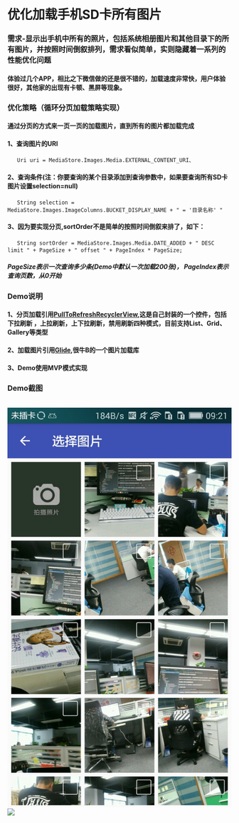 # 优化加载手机SD卡所有图片
### 需求-显示出手机中所有的照片，包括系统相册图片和其他目录下的所有图片，并按照时间倒叙排列，需求看似简单，实则隐藏着一系列的性能优化问题

#### 体验过几个APP，相比之下微信做的还是很不错的，加载速度非常快，用户体验很好，其他家的出现有卡顿、黑屏等现象。

### 优化策略（循环分页加载策略实现）
#### 通过分页的方式来一页一页的加载图片，直到所有的图片都加载完成

#### 1、查询图片的URI
       Uri uri = MediaStore.Images.Media.EXTERNAL_CONTENT_URI、

#### 2、查询条件(注：你要查询的某个目录添加到查询参数中，如果要查询所有SD卡图片设置selection=null)
       String selection = MediaStore.Images.ImageColumns.BUCKET_DISPLAY_NAME + " = '目录名称' "
   
#### 3、因为要实现分页,sortOrder不是简单的按照时间倒叙来排了，如下：
       String sortOrder = MediaStore.Images.Media.DATE_ADDED + " DESC limit " + PageSize + " offset " + PageIndex * PageSize;
##### PageSize表示一次查询多少条(Demo中默认一次加载200张)， PageIndex表示查询页数，从0开始  
  
### Demo说明
#### 1、分页加载引用[PullToRefreshRecyclerView](https://github.com/waytoSoft/Android.PullToRefresRecycelView),这是自己封装的一个控件，包括下拉刷新 ，上拉刷新，上下拉刷新，禁用刷新四种模式，目前支持List、Grid、Gallery等类型
#### 2、加载图片引用[Glide](https://github.com/bumptech/glide),很牛B的一个图片加载库
#### 3、Demo使用MVP模式实现

### Demo截图

<div class="tutorial-mock">
  <img src="./s1.jpg" />
  <img src="http://facebook.github.io/react-native/img/TutorialMock2.png" />
</div>
